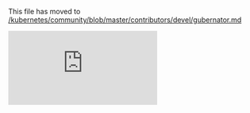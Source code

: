 This file has moved to [/kubernetes/community/blob/master/contributors/devel/gubernator.md](https://github.com/kubernetes/community/blob/master/contributors/devel/gubernator.md)


<!-- BEGIN MUNGE: GENERATED_ANALYTICS -->
[![Analytics](https://kubernetes-site.appspot.com/UA-36037335-10/GitHub/docs/devel/gubernator.md?pixel)]()
<!-- END MUNGE: GENERATED_ANALYTICS -->
